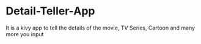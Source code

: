 # Detail-Teller-App
It is a kivy app to tell the details of the movie, TV Series, Cartoon and many more you input
